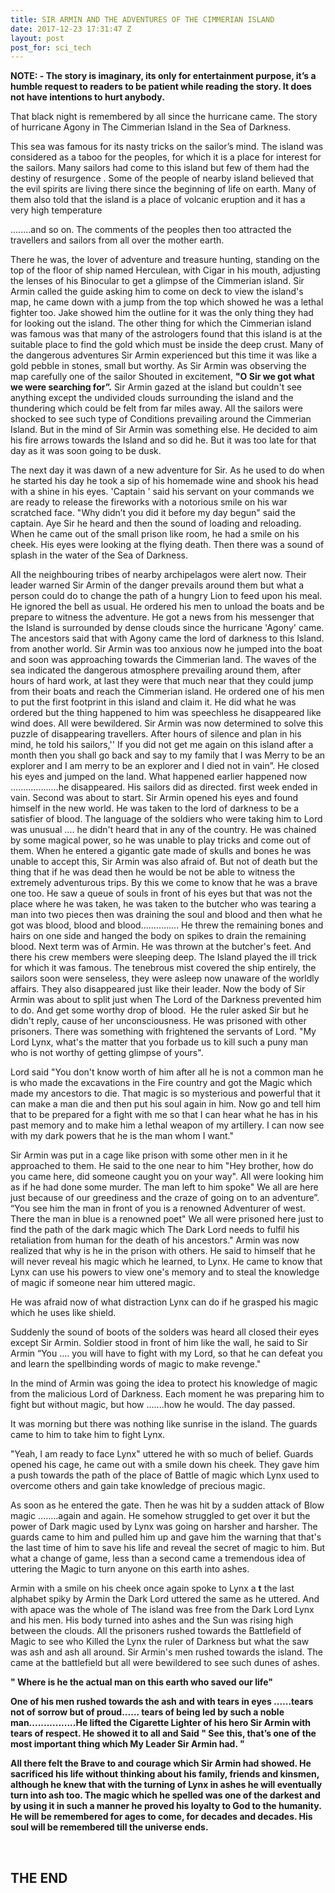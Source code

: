 ```yaml
---
title: SIR ARMIN AND THE ADVENTURES OF THE CIMMERIAN ISLAND
date: 2017-12-23 17:31:47 Z
layout: post
post_for: sci_tech
---
```


**NOTE: - The story is imaginary, its only for entertainment purpose, it’s a humble request to readers to be patient while reading the story. It does not have intentions to hurt anybody.**


That black night is remembered by all since the hurricane came.
The story of hurricane Agony in The Cimmerian Island in the Sea of Darkness.

This sea was famous for its nasty tricks on the sailor’s mind. The island was considered as a taboo for the peoples, for which it is a place for interest for the sailors. Many sailors had come to this island but few of them had the destiny of resurgence .
Some of the people of nearby island believed that the evil spirits are living there since the beginning of life on earth. Many of them also told that the island is a place of volcanic eruption and it has a very high temperature

........and so on. The comments of the peoples then too attracted the travellers and sailors from all over the mother earth.

There he was, the lover of adventure and treasure hunting, standing on the top of the floor of ship named Herculean, with Cigar in his mouth, adjusting the lenses of his Binocular to get a glimpse of the Cimmerian island. Sir Armin called the guide asking him to come on deck to view the island's map, he came down with a jump from the top which showed he was a lethal fighter too. Jake showed him the outline for it was the only thing they had for looking out the island. The other thing for which the Cimmerian island was famous was that many of the astrologers found that this island is at the suitable place to find the gold which must be inside the deep crust. Many of the dangerous adventures Sir Armin experienced but this time it was like a gold pebble in stones, small but worthy. As Sir Armin was observing the map carefully one of the sailor Shouted in excitement,
**"O Sir we got what we were searching for”.** Sir Armin gazed at the island but couldn't see anything except the undivided clouds surrounding the island and the thundering which could be felt from far miles away. All the sailors were shocked to see such type of Conditions prevailing around the Cimmerian Island. But in the mind of Sir Armin was something else. He decided to aim his fire arrows towards the Island and so did he. But it was too late for that day as it was soon going to be dusk.

The next day it was dawn of a new adventure for Sir. As he used to do when he started his day he took a sip of his homemade wine and shook his head with a shine in his eyes. 'Captain ' said his servant on your commands we are ready to release the fireworks with a notorious smile on his war scratched face. "Why didn’t you did it before my day begun" said the captain. Aye Sir he heard and then the sound of loading and reloading. When he came out of the small prison like room, he had a smile on his cheek. His eyes were looking at the flying death. Then there was a sound of splash in the water of the Sea of Darkness.

All the neighbouring tribes of nearby archipelagos were alert now. Their leader warned Sir Armin of the danger prevails around them but what a person could do to change the path of a hungry Lion to feed upon his meal. He ignored the bell as usual. He ordered his men to unload the boats and be prepare to witness the adventure.
He got a news from his messenger that the Island is surrounded by dense clouds since the hurricane 'Agony' came. The ancestors said that with Agony came the lord of darkness to this Island. from another world. Sir Armin was too anxious now he jumped into the boat and soon was approaching towards the Cimmerian land. The waves of the sea indicated the dangerous atmosphere prevailing around them, after hours of hard work, at last they were that much near that they could jump from their boats and reach the Cimmerian island. He ordered one of his men to put the first footprint in this island and claim it. He did what he was ordered but the thing happened to him was speechless he disappeared like wind does. All were bewildered. Sir Armin was now determined to solve this puzzle of disappearing travellers. After hours of silence and plan in his mind, he told his sailors,'' If you did not get me again on this island after a month then you shall go back and say to my family that I was Merry to be an explorer and I am merry to be an explorer and I died not in vain”. He closed his eyes and jumped on the land. What happened earlier happened now ...................he disappeared.
His sailors did as directed. first week ended in vain. Second was about to start.
Sir Armin opened his eyes and found himself in the new world. He was taken to the lord of darkness to be a satisfier of blood. The language of the soldiers who were taking him to Lord was unusual .... he didn't heard that in any of the country. He was chained by some magical power, so he was unable to play tricks and come out of them. When he entered a gigantic gate made of skulls and bones he was unable to accept this, Sir Armin was also afraid of. But not of death but the thing that if he was dead then he would be not be able to witness the extremely adventurous trips. By this we come to know that he was a brave one too. He saw a queue of souls in front of his eyes but that was not the place where he was taken, he was taken to the butcher who was tearing a man into two pieces then was draining the soul and blood and then what he got was blood, blood and blood............... He threw the remaining bones and hairs on one side and hanged the body on spikes to drain the remaining blood. Next term was of Armin. He was thrown at the butcher's feet.
And there his crew members were sleeping deep. The Island played the ill trick for which it was famous. The tenebrous mist covered the ship entirely, the sailors soon were senseless, they were asleep now unaware of the worldly affairs. They also disappeared just like their leader. Now the body of Sir Armin was about to split just when The Lord of the Darkness prevented him to do. And get some worthy drop of blood.  He the ruler asked Sir but he didn't reply, cause of her unconsciousness. He was prisoned with other prisoners.
There was something with frightened the servants of Lord. "My Lord Lynx, what's the matter that you forbade us to kill such a puny man who is not worthy of getting glimpse of yours".

Lord said "You don't know worth of him after all he is not a common man he is who made the excavations in the Fire country and got the Magic which made my ancestors to die. That magic is so mysterious and powerful that it can make a man die and then put his soul again in him. Now go and tell him that to be prepared for a fight with me so that I can hear what he has in his past memory and to make him a lethal weapon of my artillery. I can now see with my dark powers that he is the man whom I want."

Sir Armin was put in a cage like prison with some other men in it he approached to them. He said to the one near to him "Hey brother, how do you came here, did someone caught you on your way". All were looking him as if he had done some murder. The man left to him spoke" We all are here just because of our greediness and the craze of going on to an adventure”. “You see him the man in front of you is a renowned Adventurer of west. There the man in blue is a renowned poet" We all were prisoned here just to find the path of the dark magic which The Dark Lord needs to fulfil his retaliation from human for the death of his ancestors."
Armin was now realized that why is he in the prison with others. He said to himself that he will never reveal his magic which he learned, to Lynx. He came to know that Lynx can use his powers to view one's memory and to steal the knowledge of magic if someone near him uttered magic.

He was afraid now of what distraction Lynx can do if he grasped his magic which he uses like shield.

Suddenly the sound of boots of the solders was heard all closed their eyes except Sir Armin. Soldier stood in front of him like the wall, he said to Sir Armin “You .... you will have to fight with my Lord, so that he can defeat you and learn the spellbinding words of magic to make revenge."

In the mind of Armin was going the idea to protect his knowledge of magic from the malicious Lord of Darkness. Each moment he was preparing him to fight but without magic, but how .......how he would. The day passed.

It was morning but there was nothing like sunrise in the island. The guards came to him to take him to fight Lynx.

"Yeah, I am ready to face Lynx" uttered he with so much of belief. Guards opened his cage, he came out with a smile down his cheek. They gave him a push towards the path of the place of Battle of magic which Lynx used to overcome others and gain take knowledge of precious magic.

As soon as he entered the gate. Then he was hit by a sudden attack of Blow magic ........again and again. He somehow struggled to get over it but the power of Dark magic used by Lynx was going on harsher and harsher. The guards came to him and pulled him up and gave him the warning that that's the last time of him to save his life and reveal the secret of magic to him. But what a change of game, less than a second came a tremendous idea of uttering the Magic to turn anyone on this earth into ashes.

Armin with a smile on his cheek once again spoke to Lynx
a
**t** the last alphabet spiky by Armin the Dark Lord uttered the same as he uttered. And with apace was the whole of The island was free from the Dark Lord Lynx and his men. His body turned into ashes and the Sun was rising high between the clouds.
All the prisoners rushed towards the Battlefield of Magic to see who Killed the Lynx the ruler of Darkness but what the saw was ash and ash all around. Sir Armin's men rushed towards the island. The came at the battlefield but all were bewildered to see such dunes of ashes.

**" Where is he the actual man on this earth who saved our life"**


**One of his men rushed towards the ash and with tears in eyes ......tears not of sorrow but of proud...... tears of being led by such a noble man................He lifted the Cigarette Lighter of his hero Sir Armin with tears of respect. He showed it to all and Said " See this, that’s one of the most important thing which My Leader Sir Armin had. "**

**All there felt the Brave to and courage which Sir Armin had showed. He sacrificed his life without thinking about his family, friends and kinsmen, although he knew that with the turning of Lynx in ashes he will eventually turn into ash too. The magic which he spelled was one of the darkest and by using it in such a manner he proved his loyalty to God to the humanity. He will be remembered for ages to come, for decades and decades. His soul will be remembered till the universe ends.**

 

## **THE END**